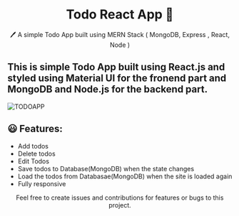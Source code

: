 <h1 align='center'> Todo React App  📝</h1>  
<p align="center">
  🖊️ A simple Todo App built using MERN Stack ( MongoDB, Express , React, Node )</a>
</p>

## This is simple Todo App built using React.js and styled using Material UI for the fronend part and MongoDB and Node.js for the backend part.

![TODOAPP](https://github.com/yordanmilenov/Personal-React-App/blob/main/Screenshot%202023-03-11%20at%2012.31.09.png)

## 😃 Features:

- Add todos
- Delete todos
- Edit Todos
- Save todos to Database(MongoDB) when the state changes
- Load the todos from Databasae(MongoDB) when the site is loaded again
- Fully responsive 


<p align="center">
  Feel free to create issues and contributions for features or bugs to this project.
  </p>
